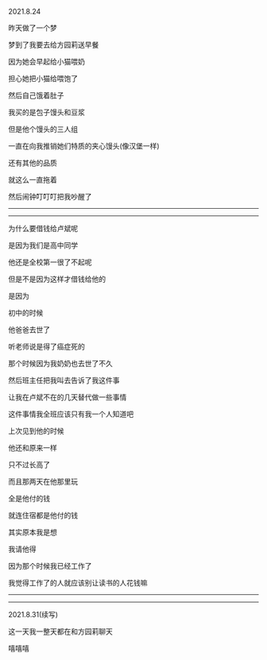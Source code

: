 2021.8.24

昨天做了一个梦

梦到了我要去给方园莉送早餐

因为她会早起给小猫喂奶

担心她把小猫给喂饱了

然后自己饿着肚子

我买的是包子馒头和豆浆

但是他个馒头的三人组

一直在向我推销她们特质的夹心馒头(像汉堡一样)

还有其他的品质

就这么一直拖着

然后闹钟叮叮叮把我吵醒了

------

--------

为什么要借钱给卢斌呢

是因为我们是高中同学

他还是全校第一很了不起呢

但是不是因为这样才借钱给他的

是因为

初中的时候

他爸爸去世了

听老师说是得了癌症死的

那个时候因为我奶奶也去世了不久

然后班主任把我叫去告诉了我这件事

让我在卢斌不在的几天替代做一些事情

这件事情我全班应该只有我一个人知道吧

上次见到他的时候

他还和原来一样

只不过长高了

而且那两天在他那里玩

全是他付的钱

就连住宿都是他付的钱

其实原本我是想

我请他得

因为那个时候我已经工作了

我觉得工作了的人就应该别让读书的人花钱嘛

-------

------------

2021.8.31(续写)

这一天我一整天都在和方园莉聊天

嘻嘻嘻

